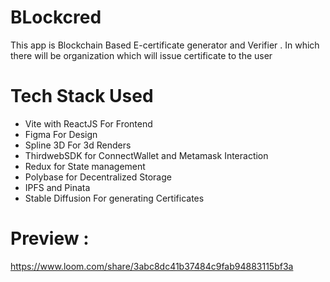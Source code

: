# BLockcred
This app is Blockchain Based E-certificate generator and Verifier . In which there will be organization which will issue certificate to the user

# Tech Stack Used
- Vite with ReactJS For Frontend
- Figma For Design
- Spline 3D For 3d Renders
- ThirdwebSDK for ConnectWallet and Metamask Interaction
- Redux for State management
- Polybase for Decentralized Storage
- IPFS and Pinata
- Stable Diffusion For generating Certificates

# Preview : 
https://www.loom.com/share/3abc8dc41b37484c9fab94883115bf3a

